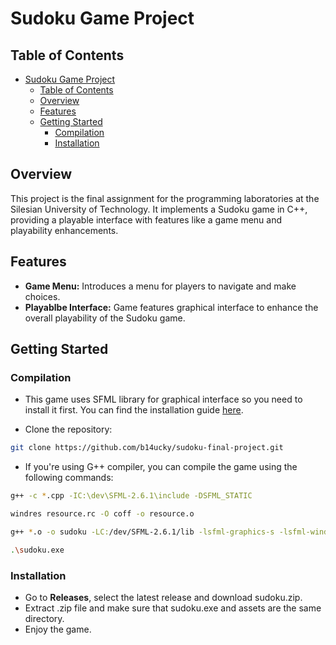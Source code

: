 # Sudoku Game Project

## Table of Contents

- [Sudoku Game Project](#sudoku-game-project)
  - [Table of Contents](#table-of-contents)
  - [Overview](#overview)
  - [Features](#features)
  - [Getting Started](#getting-started)
    - [Compilation](#compilation)
    - [Installation](#installation)

## Overview

This project is the final assignment for the programming laboratories at the Silesian University of Technology. It implements a Sudoku game in C++, providing a playable interface with features like a game menu and playability enhancements.

## Features

-   **Game Menu:** Introduces a menu for players to navigate and make choices.
-   **Playablbe Interface:** Game features graphical interface to enhance the overall playability of the Sudoku game.

## Getting Started

### Compilation

- This game uses SFML library for graphical interface so you need to install it first. You can find the installation guide [here](https://www.sfml-dev.org/tutorials/2.6/).

- Clone the repository:
```bash
git clone https://github.com/b14ucky/sudoku-final-project.git
```

- If you're using G++ compiler, you can compile the game using the following commands:
```bash
g++ -c *.cpp -IC:\dev\SFML-2.6.1\include -DSFML_STATIC

windres resource.rc -O coff -o resource.o

g++ *.o -o sudoku -LC:/dev/SFML-2.6.1/lib -lsfml-graphics-s -lsfml-window-s -lsfml-system-s -lopengl32 -lfreetype -lwinmm -lgdi32 -mwindows

.\sudoku.exe
```

### Installation

- Go to **Releases**, select the latest release and download sudoku.zip.
- Extract .zip file and make sure that sudoku.exe and assets are the same directory.
- Enjoy the game.
